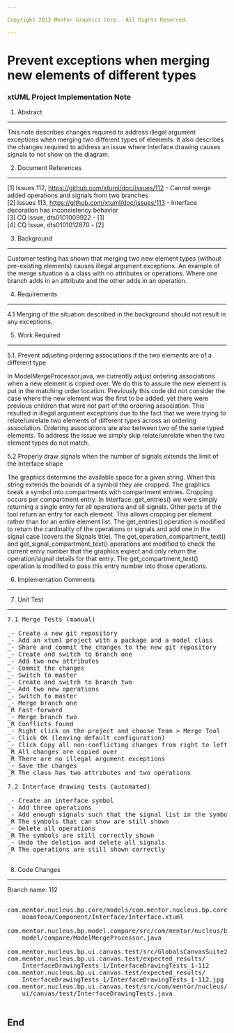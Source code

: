 ```yaml
---

Copyright 2013 Mentor Graphics Corp.  All Rights Reserved.

---
```


# Prevent exceptions when merging new elements of different types
### xtUML Project Implementation Note

1. Abstract
-----------
This note describes changes required to address illegal argument exceptions
when merging two different types of elements.  It also describes the changes
required to address an issue where Interface drawing causes signals to not show
on the diagram.

2. Document References
----------------------  
[1] Issues 112, https://github.com/xtuml/doc/issues/112 - Cannot merge added
                                       operations and signals from two branches   
[2] Issues 113, https://github.com/xtuml/doc/issues/113 - Interface decoration
                                                     has inconsistency behavior   
[3] CQ Issue, dts0101009922 - [1]   
[4] CQ Issue, dts0101012870 - [2]   

3. Background
-------------
Customer testing has shown that merging two new element types (without 
pre-existing elements) causes illegal argument exceptions.  An example of the
merge situation is a class with no attributes or operations.  Where one branch
adds in an attribute and the other adds in an operation.

4. Requirements
---------------
4.1 Merging of the situation described in the background should not result in
    any exceptions.
    
5. Work Required
----------------
5.1. Prevent adjusting ordering associations if the two elements are of a
     different type
     
In ModelMergeProcessor.java, we currently adjust ordering associations when a 
new element is copied over.  We do this to assure the new element is put in the
matching order location.  Previously this code did not consider the case where
the new element was the first to be added, yet there were previous children that
were not part of the ordering association.  This resulted in illegal argument
exceptions due to the fact that we were trying to relate/unrelate two elements
of different types across an ordering association.  Ordering associations are
also between two of the same typed elements.  To address the issue we simply
skip relate/unrelate when the two element types do not match.

5.2 Properly draw signals when the number of signals extends the limit of the
    Interface shape
    
The graphics determine the available space for a given string.  When this string
extends the bounds of a symbol they are cropped.  The graphics break a symbol
into compartments with compartment entries.  Cropping occurs per compartment
entry.  In Interface::get_entries() we were simply returning a single entry for
all operations and all signals.  Other parts of the tool return an entry for
each element.  This allows cropping per element rather than for an entire
element list.  The get_entries() operation is modified to return the cardinality
of the operations or signals and add one in the signal case (covers the Signals
title).  The get_operation_compartment_text() and get_signal_compartment_text()
operations are modified to check the current entry number that the graphics
expect and only return the operation/signal details for that entry.  The
get_compartment_text() operation is modified to pass this entry number into
those operations.

6. Implementation Comments
--------------------------

7. Unit Test
------------
<pre>
7.1 Merge Tests (manual)

_- Create a new git repository
_- Add an xtuml project with a package and a model class
_- Share and commit the changes to the new git repository
_- Create and switch to branch one
_- Add two new attributes
_- Commit the changes
_- Switch to master
_- Create and switch to branch two
_- Add two new operations
_- Switch to master
_- Merge branch one
_R Fast-forward
_- Merge branch two
_R Conflicts found
_- Right click on the project and choose Team > Merge Tool
_- Click OK (leaving default configuration)
_- Click Copy all non-conflicting changes from right to left
_R All changes are copied over
_R There are no illegal argument exceptions
_- Save the changes
_R The class has two attributes and two operations

7.2 Interface drawing tests (automated)

_- Create an interface symbol
_- Add three operations
_- Add enough signals such that the signal list in the symbol will be cropped
_R The symbols that can show are still shown
_- Delete all operations
_R The symbols are still correctly shown
_- Undo the deletion and delete all signals
_R The operations are still shown correctly

</pre>
8. Code Changes
---------------
Branch name: 112

<pre>

com.mentor.nucleus.bp.core/models/com.mentor.nucleus.bp.core/
    ooaofooa/Component/Interface/Interface.xtuml

com.mentor.nucleus.bp.model.compare/src/com/mentor/nucleus/bp/
    model/compare/ModelMergeProcessor.java

com.mentor.nucleus.bp.ui.canvas.test/src/GlobalsCanvasSuite2.java
com.mentor.nucleus.bp.ui.canvas.test/expected_results/
    InterfaceDrawingTests_1/InterfaceDrawingTests_1-112
com.mentor.nucleus.bp.ui.canvas.test/expected_results/
    InterfaceDrawingTests_1/InterfaceDrawingTests_1-112.jpg
com.mentor.nucleus.bp.ui.canvas.test/src/com/mentor/nucleus/bp/
    ui/canvas/test/InterfaceDrawingTests.java

</pre>

End
---

